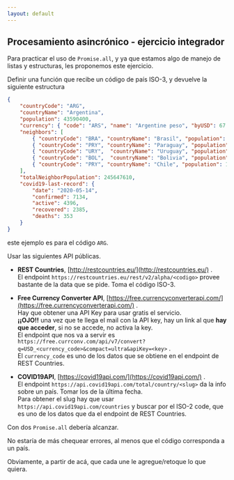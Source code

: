 ```yaml
---
layout: default
---
```


## Procesamiento asincrónico - ejercicio integrador
Para practicar el uso de `Promise.all`, y ya que estamos algo de manejo de listas y estructuras, les proponemos este ejercicio.

Definir una función que recibe un código de país ISO-3, y devuelve la siguiente estructura
``` json
{
    "countryCode": "ARG",
    "countryName": "Argentina",
    "population": 43590400,
    "currency": { "code": "ARS", "name": "Argentine peso", "byUSD": 67.35 },
    "neighbors": [
        { "countryCode": "BRA", "countryName": "Brasil", "population": 206135893 },
        { "countryCode": "PRY", "countryName": "Paraguay", "population": 6854536 },
        { "countryCode": "URY",  "countryName": "Uruguay", "population": 3480222 },
        { "countryCode": "BOL",  "countryName": "Bolivia", "population": 10985059 },
        { "countryCode": "PRY", "countryName": "Chile", "population": 18191900 }
    ],
    "totalNeighborPopulation": 245647610,
    "covid19-last-record": {
        "date": "2020-05-14",
        "confirmed": 7134,
        "active": 4396,
        "recovered": 2385,
        "deaths": 353
    }
}
```
este ejemplo es para el código `ARG`.

Usar las siguientes API públicas.

- **REST Countries**, [http://restcountries.eu/](http://restcountries.eu/) .  
El endpoint `https://restcountries.eu/rest/v2/alpha/<codigo>` provee bastante de la data que se pide. Toma el código ISO-3. 

- **Free Currency Converter API**, [https://free.currencyconverterapi.com/](https://free.currencyconverterapi.com/) .  
Hay que obtener una API Key para usar gratis el servicio.  
**¡¡OJO!!** una vez que te llega el mail con la API key, hay un link al que **hay que acceder**, si no se accede, no activa la key.  
El endpoint que nos va a servir es `https://free.currconv.com/api/v7/convert?q=USD_<currency_code>&compact=ultra&apiKey=<key>` .  
El `currency_code` es uno de los datos que se obtiene en el endpoint de REST Countries.

- **COVID19API**, [https://covid19api.com/](https://covid19api.com/) .  
El endpoint `https://api.covid19api.com/total/country/<slug>` da la info sobre un país. Tomar los de la última fecha.  
Para obtener el slug hay que usar `https://api.covid19api.com/countries` y buscar por el ISO-2 code, que es uno de los datos que da el endpoint de REST Countries.

Con dos `Promise.all` debería alcanzar.

No estaría de más chequear errores, al menos que el código corresponda a un país.

Obviamente, a partir de acá, que cada une le agregue/retoque lo que quiera.
